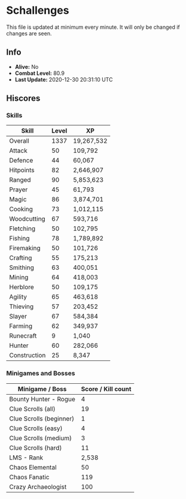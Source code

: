 # Schallenges

This file is updated at minimum every minute. It will only be changed if changes are seen.

## Info

 - **Alive:** No
 - **Combat Level:** 80.9
 - **Last Update:** 2020-12-30 20:31:10 UTC

## Hiscores

### Skills

| Skill | Level | XP |
|--|--|--|
| Overall | 1337 | 19,267,532 |
| Attack | 50 | 109,792 |
| Defence | 44 | 60,067 |
| Hitpoints | 82 | 2,646,907 |
| Ranged | 90 | 5,853,623 |
| Prayer | 45 | 61,793 |
| Magic | 86 | 3,874,701 |
| Cooking | 73 | 1,012,115 |
| Woodcutting | 67 | 593,716 |
| Fletching | 50 | 102,795 |
| Fishing | 78 | 1,789,892 |
| Firemaking | 50 | 101,726 |
| Crafting | 55 | 175,213 |
| Smithing | 63 | 400,051 |
| Mining | 64 | 418,003 |
| Herblore | 50 | 109,175 |
| Agility | 65 | 463,618 |
| Thieving | 57 | 203,452 |
| Slayer | 67 | 584,384 |
| Farming | 62 | 349,937 |
| Runecraft | 9 | 1,040 |
| Hunter | 60 | 282,066 |
| Construction | 25 | 8,347 |

### Minigames and Bosses

| Minigame / Boss | Score / Kill count |
|--|--|
| Bounty Hunter - Rogue | 4 |
| Clue Scrolls (all) | 19 |
| Clue Scrolls (beginner) | 1 |
| Clue Scrolls (easy) | 4 |
| Clue Scrolls (medium) | 3 |
| Clue Scrolls (hard) | 11 |
| LMS - Rank | 2,538 |
| Chaos Elemental | 50 |
| Chaos Fanatic | 119 |
| Crazy Archaeologist | 100 |
